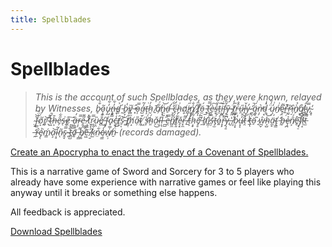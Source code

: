 ```yaml
---
title: Spellblades
---
```


# Spellblades

> _This is the account of such Spellblades, as they were known, relayed by Witnesses, b̷̥̐̀o̷̧̼͂u̵̡̱̓͋n̶̢̟̓͋d̷̳͐ ̵̰́b̷̙̞̍y̸̦̦̏̓ ̶͓̂o̷͎̿a̶̺̒͂ţ̶͘h̷̰̓ ̸̱̄a̸̹͋͑n̵̙̘̈͝d̵̛̠ ̶͕͙̍͋c̴̭̣̋̓h̵̠͗ḁ̸̓i̷̻̩̋͑ń̸͚͔̐ ̷̡̊̋t̸̢̩̍̕ö̵̫́ ̵̨͉̄t̶̫̿̕è̴̠͖͠s̶̝̒̈́t̵̨̅͘i̵͕͊̇ͅf̷͓̜̌̏ȳ̶̱͍ ̴̝̯̈́̒t̸͙̙̅r̶͚̟͒̊ű̷̯ḽ̶̌y̴̺̓ ̵̼̚̕ä̵̹̭́͑ņ̵̗͛̕d̷̹͓̽̍ ̷̣̥̈́͒ų̷͎̒͑ń̸̠͗ę̷̯͌͘r̶͍̽̚ȑ̷̛̫̰ȋ̵̹̠ǹ̸̙̉g̸̠̊l̴̪̂y̷̭̿,̴̝̥̓ ̴̤͛͝f̴̱̀̈́õ̸͙̬r̸̨̰͝ ̴̖̽͊t̴͖̚h̶͕̄e̷̗̋͋s̶̨͗ḙ̷́͠ ̵̮̗͘ȁ̶̦̳̓ŗ̴̗̿e̵̯͌̆ ̷̧͇̌̽t̸̬̃r̷̮͙̿ȕ̷͔̤e̸̻̐̊ ̵͘ͅf̴̡̓a̴̟͚̿̆c̶̣̾̀͜ţ̸̑s̷̠͝ͅ ̵̺̏t̸̻̜͋̈́h̸͙́a̵̹̎t̴̛̼̀ ̸͖̇̓s̷̛̞̈́h̴͈́ǎ̴̠͜ľ̵̮ļ̶̜͂̈́ ̶̪̲̋̽e̵̯̿n̸̻̼͆́t̸̞͈͂̓ě̴͉͓r̶͓̼͌ ̸̲̉t̵͕̽̒h̷͔̟͋͋ë̸̘̥́ ̵̼̃͂h̸̦̅̕i̷̳̣͌̑ș̵̍͘ṫ̶̡̫͋o̷͍͐̒r̶͓̙͌ỳ̶̧̱,̶̮̔ ̸̧̊̒b̷͔͙̍u̶͙͔̒̂ṱ̷͐̕ ̴̦̾́t̵̲͑̌ͅö̵̠́̐ ̷̘̃ŵ̵̪̬h̴͎̺͝ä̵̼̝́ť̴̢͇ ̵̹̓b̶̬͘ȩ̷̪͐n̸͕̑́e̴̥͝͝f̸̢̠̚i̴̜̝͋͗t̶̫͌ ̶̯̒̿r̴̲̂ẻ̴̡̖͘ḿ̴̳a̴̧͝i̴͔̠͂n̴̨͂s̷̭̘̿͋ ̴͈͋̾t̶̻̺͝o̸͈̍ ̶̧͇͌b̸̛̩͈͌ẽ̶͖̏ ̸̹̱͆k̷̫͒͛n̴̤͋o̶̜͇̾̅w̸̠̹͑ṉ̵̈́̉ (records damaged)._

[Create an Apocrypha to enact the tragedy of a Covenant of Spellblades.](https://perchance.org/spellblades)

This is a narrative game of Sword and Sorcery for 3 to 5 players who already have some experience with narrative games or feel like playing this anyway until it breaks or something else happens.  

All feedback is appreciated.

[Download Spellblades](https://thegiftofdice.itch.io/spellblades)
